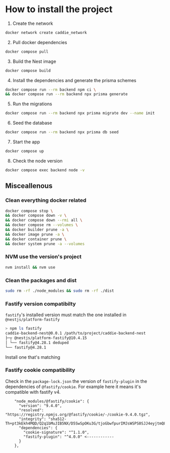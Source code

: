 # How to install the project

1. Create the network

```bash
docker network create caddie_network
```

2. Pull docker dependencies

```bash
docker compose pull
```

3. Build the Nest image

```bash
docker compose build
```

4. Install the dependencies and generate the prisma schemes

```bash
docker compose run --rm backend npm ci \
&& docker compose run --rm backend npx prisma generate
```

5. Run the migrations

```bash
docker compose run --rm backend npx prisma migrate dev --name init
```

6. Seed the database

```bash
docker compose run --rm backend npx prisma db seed
```

7. Start the app

```bash
docker compose up
```

8. Check the node version

``` bash
docker compose exec backend node -v
```

## Misceallenous

### Clean everything docker related

```bash
docker compose stop \
&& docker compose down -v \
&& docker compose down --rmi all \
&& docker compose rm --volumes \
&& docker builder prune -a \
&& docker image prune -a \
&& docker container prune \
&& docker system prune -a --volumes
```

### NVM use the version's project

``` bash
nvm install && nvm use
```

### Clean the packages and dist

``` bash
sudo rm -rf ./node_modules && sudo rm -rf ./dist
```

### Fastify version compatibilty

`fastify`'s installed version must match the one installed in `@nestjs/platform-fastify`

```bash
> npm ls fastify
caddie-backend-nest@0.0.1 /path/to/project/caddie-backend-nest
├─┬ @nestjs/platform-fastify@10.4.15
│ └── fastify@4.28.1 deduped
└── fastify@4.28.1
```

Install one that's matching


### Fastify cookie compatibility

Check in the `package-lock.json` the version of `fastify-plugin` in the dependencies of `@fastify/cookie`. 
For example here it means it's compatible with fastify v4.

```
    "node_modules/@fastify/cookie": {
      "version": "9.4.0",
      "resolved": "https://registry.npmjs.org/@fastify/cookie/-/cookie-9.4.0.tgz",
      "integrity": "sha512-Th+pt3kEkh4MQD/Q2q1bMuJIB5NX/D5SwSpOKu3G/tjoGbwfpurIMJsWSPS0SJJ4eyjtmQ8OipDQspf8RbUOlg==",
      "dependencies": {
        "cookie-signature": "^1.1.0",
        "fastify-plugin": "^4.0.0" <------------
      }
    },
```


